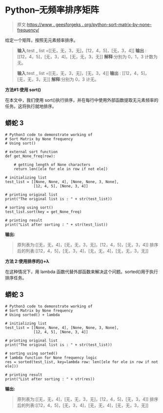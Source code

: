 # Python–无频率排序矩阵

> 原文:[https://www . geesforgeks . org/python-sort-matrix-by-none-frequency/](https://www.geeksforgeeks.org/python-sort-matrix-by-none-frequency/)

给定一个矩阵，按照无元素频率排序。

> **输入**:test _ list =[[无，无，3，无]，[12，4，5]，[无，3，4]]
> **输出** : [[12，4，5]，[无，3，4]，[无，无，3，无]]
> **解释**:分别为 0，1，3 计数为无。
> 
> **输入**:test _ list =[[无，无，3，无]，[无，3，4]]
> **输出** : [[12，4，5]，[无，无，3，无]]
> **解释**:分别为 0，3 计无。

**方法#1:使用 sort()**

在本文中，我们使用 sort()执行排序，并在每行中使用外部函数提取无元素频率的任务。这将执行就地排序。

## 蟒蛇 3

```
# Python3 code to demonstrate working of 
# Sort Matrix by None frequency
# Using sort()

# external sort function
def get_None_freq(row):

    # getting length of None characters
    return len([ele for ele in row if not ele])

# initializing list
test_list = [[None, None, 4], [None, None, 3, None],
             [12, 4, 5], [None, 3, 4]]

# printing original list
print("The original list is : " + str(test_list))

# sorting using sort()
test_list.sort(key = get_None_freq)

# printing result 
print("List after sorting : " + str(test_list))
```

**输出:**

> 原列表为:[[无，无，4]，[无，无，3，无]，[12，4，5]，[无，3，4]]
> 排序后的列表:[[12，4，5]，[无，3，4]，[无，无，4]，[无，无，3，无]]

**方法 2:使用排序的()+λ**

在这种情况下，用 lambda 函数代替外部函数来解决这个问题。sorted()用于执行排序任务。

## 蟒蛇 3

```
# Python3 code to demonstrate working of
# Sort Matrix by None frequency
# Using sorted() + lambda

# initializing list
test_list = [[None, None, 4], [None, None, 3, None],
             [12, 4, 5], [None, 3, 4]]

# printing original list
print("The original list is : " + str(test_list))

# sorting using sorted()
# lambda function for None frequency logic
res = sorted(test_list, key=lambda row: len([ele for ele in row if not ele]))

# printing result
print("List after sorting : " + str(res))
```

**输出:**

> 原列表为:[[无，无，4]，[无，无，3，无]，[12，4，5]，[无，3，4]]
> 排序后的列表:[[12，4，5]，[无，3，4]，[无，无，4]，[无，无，3，无]]